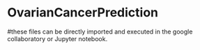 # OvarianCancerPrediction
#these files can be directly imported and executed in the google collaboratory or Jupyter notebook.
